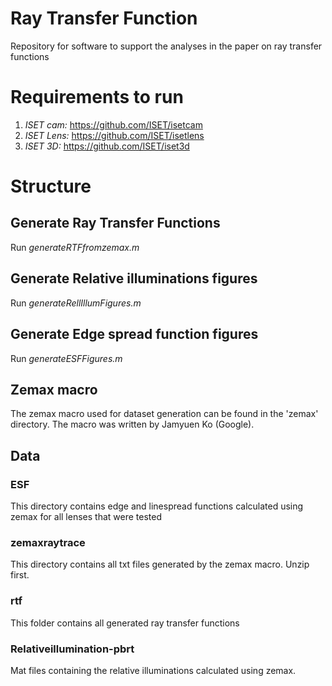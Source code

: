 # Ray Transfer Function

Repository for software to support the analyses in the paper on ray transfer functions

# Requirements to run
1) *ISET cam:* https://github.com/ISET/isetcam
2) *ISET Lens:*  https://github.com/ISET/isetlens
3) *ISET 3D:*  https://github.com/ISET/iset3d

# Structure

## Generate Ray Transfer Functions
Run *generateRTFfromzemax.m*



## Generate Relative illuminations figures
Run *generateRellIllumFigures.m*

## Generate Edge spread function figures
Run *generateESFFigures.m*


## Zemax macro
The zemax macro used for dataset generation can be found in the 'zemax' directory.
The macro was written by Jamyuen Ko (Google).

## Data
### ESF
This directory contains edge and linespread functions calculated using zemax for all lenses that were tested
### zemaxraytrace
This directory contains all txt files generated by the zemax macro.
Unzip first.

### rtf
This folder contains all generated ray transfer functions 

### Relativeillumination-pbrt
Mat files containing the relative illuminations calculated using zemax.


